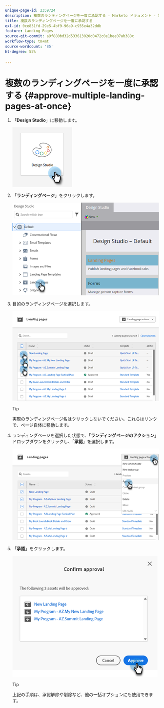 ```yaml
---
unique-page-id: 2359724
description: 複数のランディングページを一度に承認する - Marketo ドキュメント - 製品ドキュメント
title: 複数のランディングページを一度に承認する
exl-id: 0ce831fd-29e5-4bf9-96a9-c955e4a32ddb
feature: Landing Pages
source-git-commit: a9f880bd32d533613020d0472c0e1bee07ab388c
workflow-type: tm+mt
source-wordcount: '85'
ht-degree: 55%

---
```


# 複数のランディングページを一度に承認する {#approve-multiple-landing-pages-at-once}

1. 「**Design Studio**」に移動します。

   ![](assets/approve-multiple-landing-pages-at-once-1.png)

1. 「**ランディングページ**」をクリックします。

   ![](assets/approve-multiple-landing-pages-at-once-2.png)

1. 目的のランディングページを選択します。

   ![](assets/approve-multiple-landing-pages-at-once-3.png)

   >[!TIP]
   >
   >実際のランディングページ名はクリックしないでください。これらはリンクで、ページ自体に移動します。

1. ランディングページを選択した状態で、「**ランディングページのアクション**」ドロップダウンをクリックし、「**承認**」を選択します。

   ![](assets/approve-multiple-landing-pages-at-once-4.png)

1. 「**承認**」をクリックします。

   ![](assets/approve-multiple-landing-pages-at-once-5.png)

   >[!TIP]
   >
   >上記の手順は、承認解除や削除など、他の一括オプションにも使用できます。
